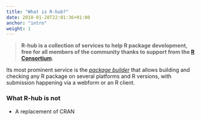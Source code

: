 ```yaml
---
title: "What is R-hub?"
date: 2018-01-28T22:01:36+01:00
anchor: "intro"
weight: 1
---
```


> **R-hub is a collection of services to help R package development, free for all members of the community thanks to support from the [R Consortium](https://www.r-consortium.org/).**

Its most prominent service is the [*package builder*](#package-builder) that allows building and checking any R package on several platforms and R versions, with submission happening via a webform or an R client.

### What R-hub is not

* A replacement of CRAN
